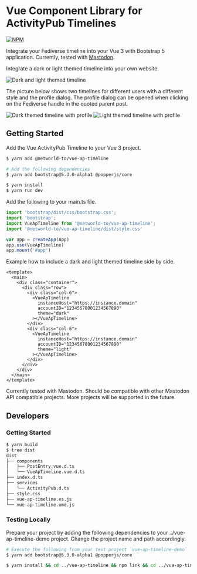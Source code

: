 # Vue Component Library for ActivityPub Timelines

[![NPM](https://nodei.co/npm/@networld-to/vue-ap-timeline.png?compact=true)](https://npmjs.org/package/@networld-to/vue-ap-timeline)

Integrate your Fediverse timeline into your Vue 3 with Bootstrap 5 application.
Currently, tested with [Mastodon](https://joinmastodon.org).

Integrate a dark or light themed timeline into your own website.

![Dark and light themed timeline](https://media.githubusercontent.com/media/networld-to/vue-ap-timeline/main/screenshots/light-and-dark-themed-timelines.png)

The picture below shows two timelines for different users with a different
style and the profile dialog. The profile dialog can be opened when clicking
on the Fediverse handle in the quoted parent post.

![Dark themed timeline with profile](https://media.githubusercontent.com/media/networld-to/vue-ap-timeline/main/screenshots/dark-themed-timeline-with-profile.png)
![Light themed timeline with profile](https://media.githubusercontent.com/media/networld-to/vue-ap-timeline/main/screenshots/light-themed-profile-with-profile.png)


## Getting Started

Add the Vue ActivityPub Timeline to your Vue 3 project.

```bash
$ yarn add @networld-to/vue-ap-timeline

# Add the following dependencies
$ yarn add bootstrap@5.3.0-alpha1 @popperjs/core

$ yarn install
$ yarn run dev
```

Add the following to your main.ts file.

```ts
import 'bootstrap/dist/css/bootstrap.css';
import 'bootstrap';
import VueApTimeline from '@networld-to/vue-ap-timeline';
import '@networld-to/vue-ap-timeline/dist/style.css'

var app = createApp(App)
app.use(VueApTimeline)
app.mount('#app')
```

Example how to include a dark and light themed timeline side by side.

```vue
<template>
  <main>
    <div class="container">
      <div class="row">
        <div class="col-6">
          <VueApTimeline
            instanceHost="https://instance.domain"
            accountID="12345678901234567890"
            theme="dark"
          ></VueApTimeline>
        </div>
        <div class="col-6">
          <VueApTimeline
            instanceHost="https://instance.domain"
            accountID="12345678901234567890"
            theme="light"
          ></VueApTimeline>
        </div>
      </div>
    </div>
  </main>
</template>
```

Currently tested with Mastodon. Should be compatible with other Mastodon API
compatible projects. More projects will be supported in the future.

## Developers

### Getting Started

```bash
$ yarn build
$ tree dist
dist
├── components
│   ├── PostEntry.vue.d.ts
│   └── VueApTimeline.vue.d.ts
├── index.d.ts
├── services
│   └── ActivityPub.d.ts
├── style.css
├── vue-ap-timeline.es.js
└── vue-ap-timeline.umd.js
```

### Testing Locally

Prepare your project by adding the following dependencies to your ../vue-ap-timeline-demo
project. Change the project name and path accordingly.

```bash
# Execute the following from your test project `vue-ap-timeline-demo`
$ yarn add bootstrap@5.3.0-alpha1 @popperjs/core

$ yarn install && cd ../vue-ap-timeline && npm link && cd ../vue-ap-timeline-demo && npm link vue-ap-timeline
```